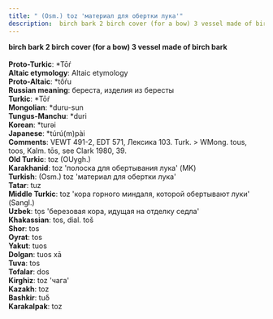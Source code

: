 ```yaml
---
title: " (Osm.) toz 'материал для обертки лука'"
description:  birch bark 2 birch cover (for a bow) 3 vessel made of birch bark
---
```

<strong> birch bark 2 birch cover (for a bow) 3 vessel made of birch bark</strong><br><br>
<strong>Proto-Turkic</strong>:  *Tōŕ<br>
<strong>Altaic etymology</strong>:  Altaic etymology<br>
<strong> Proto-Altaic</strong>:  *tṓŕu<br>
<strong>Russian meaning</strong>:  береста, изделия из бересты<br>
<strong>Turkic</strong>:  *Tōŕ<br>
<strong>Mongolian</strong>:  *duru-sun<br>
<strong>Tungus-Manchu</strong>:  *duri<br>
<strong>Korean</strong>:  *turǝi<br>
<strong>Japanese</strong>:  *túrú(m)pài<br>
<strong>Comments</strong>:  VEWT 491-2, EDT 571, Лексика 103. Turk. > WMong. tous, toos, Kalm. tōs, see Clark 1980, 39.<br>
<strong>Old Turkic</strong>:  toz (OUygh.)<br>
<strong>Karakhanid</strong>:  toz 'полоска для обертывания лука' (MK)<br>
<strong>Turkish</strong>:  (Osm.) toz 'материал для обертки лука'<br>
<strong>Tatar</strong>:  tuz<br>
<strong>Middle Turkic</strong>:  toz 'кора горного миндаля, которой обертывают луки' (Sangl.)<br>
<strong>Uzbek</strong>:  tọs 'березовая кора, идущая на отделку седла'<br>
<strong>Khakassian</strong>:  tos, dial. toš<br>
<strong>Shor</strong>:  tos<br>
<strong>Oyrat</strong>:  tos<br>
<strong>Yakut</strong>:  tuos<br>
<strong>Dolgan</strong>:  tuos xā<br>
<strong>Tuva</strong>:  tos<br>
<strong>Tofalar</strong>:  dos<br>
<strong>Kirghiz</strong>:  toz 'чага'<br>
<strong>Kazakh</strong>:  toz<br>
<strong>Bashkir</strong>:  tuδ<br>
<strong>Karakalpak</strong>:  toz<br>


